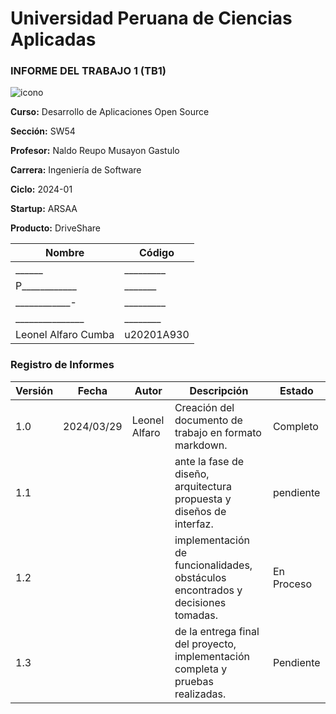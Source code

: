 # Universidad Peruana de Ciencias Aplicadas  

### INFORME DEL TRABAJO 1 (TB1)
![icono](https://github.com/AppWeb-Grupo3/informe/assets/89095594/c749a45e-dbf1-402b-9160-b9948f5ddd5a)

**Curso:** Desarrollo de Aplicaciones Open Source

**Sección:** SW54

**Profesor:** Naldo Reupo Musayon Gastulo

**Carrera:** Ingeniería de Software

**Ciclo:** 2024-01

**Startup:** ARSAA

**Producto:** DriveShare



| Nombre                            | Código       |
|-----------------------------------|--------------|
| ______| _________   |
| P____________ | _______ |
| ____________-| _________ |
| _______________        | ________   |
| Leonel Alfaro Cumba         | u20201A930   |


### Registro de Informes

| Versión   | Fecha       | Autor      | Descripción                                                                                      | Estado    |
|-----------|-------------|------------|--------------------------------------------------------------------------------------------------|-----------|
| 1.0       |  2024/03/29| Leonel Alfaro | Creación del documento de trabajo en formato markdown. | Completo  |
| 1.1       |    | |ante la fase de diseño, arquitectura propuesta y diseños de interfaz.               | pendiente  |
| 1.2       |      |  |implementación de funcionalidades, obstáculos encontrados y decisiones tomadas.     | En Proceso|
| 1.3       |      | |de la entrega final del proyecto, implementación completa y pruebas realizadas.    | Pendiente |


